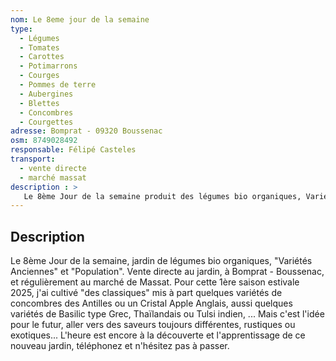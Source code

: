 ```yaml
---
nom: Le 8eme jour de la semaine
type: 
  - Légumes
  - Tomates
  - Carottes
  - Potimarrons
  - Courges
  - Pommes de terre
  - Aubergines
  - Blettes
  - Concombres
  - Courgettes
adresse: Bomprat - 09320 Boussenac
osm: 8749028492
responsable: Félipé Casteles
transport:
  - vente directe
  - marché massat
description : >
   Le 8ème Jour de la semaine produit des légumes bio organiques, Variétés Anciennes et Population, en vente à Bomprat - Boussenac et régulièrement au marché de Massat.  
---
```


## Description


Le 8ème Jour de la semaine, jardin de légumes bio organiques, "Variétés Anciennes" et "Population". Vente directe au jardin, à Bomprat - Boussenac, et régulièrement au marché de Massat. Pour cette 1ère saison estivale 2025, j'ai cultivé "des classiques" mis à part quelques variétés de concombres des Antilles ou un Cristal Apple Anglais, aussi quelques variétés de Basilic type Grec, Thaïlandais ou Tulsi indien, ... Mais c'est l'idée pour le futur, aller vers des saveurs toujours différentes, rustiques ou exotiques... L'heure est encore à la découverte et l'apprentissage de ce nouveau jardin, téléphonez et n'hésitez pas à passer.
